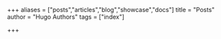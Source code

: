 +++
aliases = ["posts","articles","blog","showcase","docs"]
title = "Posts"
author = "Hugo Authors"
tags = ["index"]

+++
